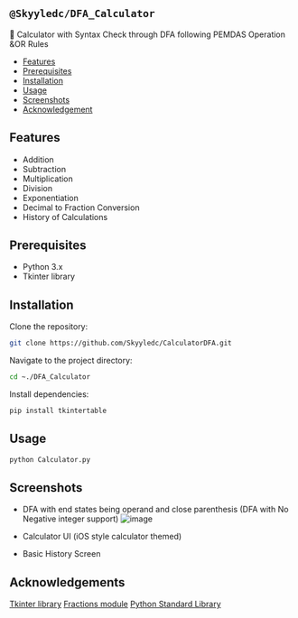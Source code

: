 ## `@Skyyledc/DFA_Calculator`
📱 Calculator with Syntax Check through DFA following PEMDAS Operation &OR Rules

- [Features](#features)
- [Prerequisites](#prerequisites)
- [Installation](#installation)
- [Usage](#usage)
- [Screenshots](#screenshots)
- [Acknowledgement](#acknowledgements)

## Features

- Addition
- Subtraction
- Multiplication
- Division
- Exponentiation
- Decimal to Fraction Conversion
- History of Calculations

## Prerequisites

- Python 3.x
- Tkinter library

## Installation

Clone the repository:
```bash
git clone https://github.com/Skyyledc/CalculatorDFA.git
```
Navigate to the project directory:
```bash
cd ~./DFA_Calculator
```
Install dependencies:
```bash
pip install tkintertable
```

## Usage
```bash
python Calculator.py
```

## Screenshots

- DFA with end states being operand and close parenthesis (DFA with No Negative integer support)
![image](https://github.com/Skyyledc/CalculatorDFA/assets/123300731/b34fa3a2-5779-4a3c-9d5d-e668854f4aad)

- Calculator UI (iOS style calculator themed)

- Basic History Screen

## Acknowledgements
[Tkinter library](https://docs.python.org/3/library/tkinter.html)
[Fractions module](https://docs.python.org/3/library/fractions.html)
[Python Standard Library](https://docs.python.org/3/library/)


